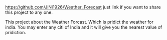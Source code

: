 https://github.com/JiNi1926/Weather_Forecast 
just link if you want to share this project to any one.

This project about the Weather Forcast. Which is pridict the weather for india. 
You may enter any citi of India and it will give you the nearest value of pridiction.
